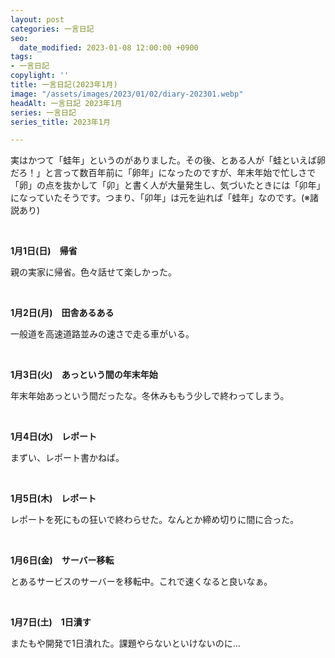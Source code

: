 ```yaml
---
layout: post
categories: 一言日記
seo:
  date_modified: 2023-01-08 12:00:00 +0900
tags:
- 一言日記
copylight: ''
title: 一言日記(2023年1月)
image: "/assets/images/2023/01/02/diary-202301.webp"
headAlt: 一言日記 2023年1月
series: 一言日記
series_title: 2023年1月

---
```

実はかつて「蛙年」というのがありました。その後、とある人が「蛙といえば卵だろ！」と言って数百年前に「卵年」になったのですが、年末年始で忙しさで「卵」の点を抜かして「卯」と書く人が大量発生し、気づいたときには「卯年」になっていたそうです。つまり、「卯年」は元を辿れば「蛙年」なのです。(※諸説あり)

<br>

**1月1日(日)　帰省**

親の実家に帰省。色々話せて楽しかった。

<br>

**1月2日(月)　田舎あるある**

一般道を高速道路並みの速さで走る車がいる。

<br>

**1月3日(火)　あっという間の年末年始**

年末年始あっという間だったな。冬休みももう少しで終わってしまう。

<br>

**1月4日(水)　レポート**

まずい、レポート書かねば。

<br>

**1月5日(木)　レポート**

レポートを死にもの狂いで終わらせた。なんとか締め切りに間に合った。

<br>

**1月6日(金)　サーバー移転**

とあるサービスのサーバーを移転中。これで速くなると良いなぁ。

<br>

**1月7日(土)　1日潰す**

またもや開発で1日潰れた。課題やらないといけないのに…